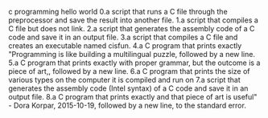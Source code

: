 c programming hello world
0.a script that runs a C file through the preprocessor and save the result into another file.
1.a script that compiles a C file but does not link.
2.a script that generates the assembly code of a C code and save it in an output file.
3.a script that compiles a C file and creates an executable named cisfun.
4.a C program that prints exactly "Programming is like building a multilingual puzzle, followed by a new line.
5.a C program that prints exactly with proper grammar, but the outcome is a piece of art,, followed by a new line.
6.a C program that prints the size of various types on the computer it is compiled and run on
7.a script that generates the assembly code (Intel syntax) of a C code and save it in an output file.
8.a C program that prints exactly and that piece of art is useful" - Dora Korpar, 2015-10-19, followed by a new line, to the standard error.
